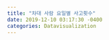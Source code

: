 ```yaml
---
title: "차대 사람 요일별 사고횟수"
date: 2019-12-10 03:17:30 -0400
categories: Datavisualization
---
```

<html>
  <head>
    <script type="text/javascript" src="https://www.gstatic.com/charts/loader.js"></script>
    <script type="text/javascript">
      google.charts.load('current', {'packages':['corechart']});
      google.charts.setOnLoadCallback(drawVisualization);

      function drawVisualization() {
        // Some raw data (not necessarily accurate)
        var data = google.visualization.arrayToDataTable([
          ['Day of the week', '사고 횟수', '사상자수', '야간 사고횟수', '야간 사상자수'],
          ['월',  211,      181,         125,             152           ],
          ['화',  197,      207,         111,             121          ],
          ['수',  214,      250,         134,             166           ],
          ['목',  207,      225,         113,             120           ],
          ['금',  239,      260,         145,             155           ],
          ['토',  208,      238,         137,             156           ],
          ['일',  160,      191,         125,             152          ]
        ]);

        var options = {
          title : '요일별 사고횟수',
          hAxis: {title: '요일'},
          seriesType: 'bars',
          series: {3: {type: 'line'}, 2: {type: 'line'}}        };

        var chart = new google.visualization.ComboChart(document.getElementById('chart_div'));
        chart.draw(data, options);
      }
    </script>
  </head>
  <body>
    <div id="chart_div" style="width: 900px; height: 500px;"></div>
  </body>
</html>
